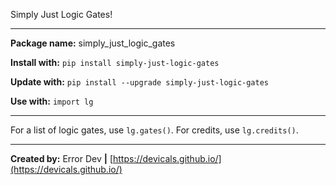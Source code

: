 Simply Just Logic Gates!

---

**Package name:** simply_just_logic_gates

**Install with:** `pip install simply-just-logic-gates`

**Update with:** `pip install --upgrade simply-just-logic-gates`

**Use with:** `import lg`

---

For a list of logic gates, use `lg.gates()`. For credits, use `lg.credits()`.

---

**Created by:** Error Dev **|** [https://devicals.github.io/](https://devicals.github.io/)